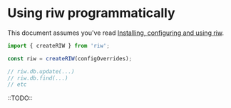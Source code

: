 # Using riw programmatically

This document assumes you've read [Installing, configuring and using riw](doc/tutorial.md).


```js
import { createRIW } from 'riw';

const riw = createRIW(configOverrides);

// riw.db.update(...)
// riw.db.find(...)
// etc
```

::TODO::
